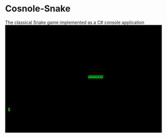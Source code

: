 # Cosnole-Snake
The classical Snake game implemented as a C# console application
![snake](https://github.com/SzymonKrzanowski/Cosnole-Snake/blob/master/Snake/img/snake.png?raw=true)

